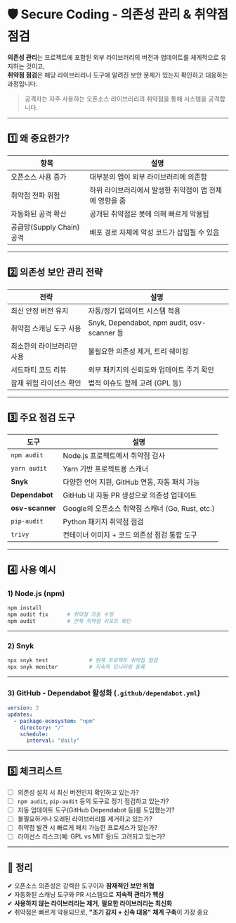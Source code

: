 # 🛡️ Secure Coding - 의존성 관리 & 취약점 점검

**의존성 관리**는 프로젝트에 포함된 외부 라이브러리의 버전과 업데이트를 체계적으로 유지하는 것이고,  
**취약점 점검**은 해당 라이브러리나 도구에 알려진 보안 문제가 있는지 확인하고 대응하는 과정입니다.

> 공격자는 자주 사용하는 오픈소스 라이브러리의 취약점을 통해 시스템을 공격합니다.

---

## 1️⃣ 왜 중요한가?

| 항목                   | 설명 |
|------------------------|------|
| 오픈소스 사용 증가       | 대부분의 앱이 외부 라이브러리에 의존함 |
| 취약점 전파 위험         | 하위 라이브러리에서 발생한 취약점이 앱 전체에 영향을 줌 |
| 자동화된 공격 확산       | 공개된 취약점은 봇에 의해 빠르게 악용됨 |
| 공급망(Supply Chain) 공격 | 배포 경로 자체에 악성 코드가 삽입될 수 있음 |

---

## 2️⃣ 의존성 보안 관리 전략

| 전략                           | 설명 |
|--------------------------------|------|
| 최신 안정 버전 유지             | 자동/정기 업데이트 시스템 적용 |
| 취약점 스캐닝 도구 사용         | Snyk, Dependabot, npm audit, osv-scanner 등 |
| 최소한의 라이브러리만 사용      | 불필요한 의존성 제거, 트리 쉐이킹 |
| 서드파티 코드 리뷰              | 외부 패키지의 신뢰도와 업데이트 주기 확인 |
| 잠재 위험 라이선스 확인        | 법적 이슈도 함께 고려 (GPL 등) |

---

## 3️⃣ 주요 점검 도구

| 도구         | 설명 |
|--------------|------|
| `npm audit`  | Node.js 프로젝트에서 취약점 검사 |
| `yarn audit` | Yarn 기반 프로젝트용 스캐너 |
| **Snyk**     | 다양한 언어 지원, GitHub 연동, 자동 패치 가능 |
| **Dependabot** | GitHub 내 자동 PR 생성으로 의존성 업데이트 |
| **osv-scanner** | Google의 오픈소스 취약점 스캐너 (Go, Rust, etc.) |
| `pip-audit`  | Python 패키지 취약점 점검 |
| `trivy`      | 컨테이너 이미지 + 코드 의존성 점검 통합 도구 |

---

## 4️⃣ 사용 예시

### 1) Node.js (npm)

```bash
npm install
npm audit fix      # 취약점 자동 수정
npm audit          # 전체 취약점 리포트 확인
```

---

### 2) Snyk

```bash
npx snyk test             # 현재 프로젝트 취약점 점검
npx snyk monitor          # 지속적 모니터링 등록
```

---

### 3) GitHub - Dependabot 활성화 (`.github/dependabot.yml`)

```yaml
version: 2
updates:
  - package-ecosystem: "npm"
    directory: "/"
    schedule:
      interval: "daily"
```

---

## 5️⃣ 체크리스트

- [ ] 의존성 설치 시 최신 버전인지 확인하고 있는가?
- [ ] `npm audit`, `pip-audit` 등의 도구로 정기 점검하고 있는가?
- [ ] 자동 업데이트 도구(GitHub Dependabot 등)를 도입했는가?
- [ ] 불필요하거나 오래된 라이브러리를 제거하고 있는가?
- [ ] 취약점 발견 시 빠르게 패치 가능한 프로세스가 있는가?
- [ ] 라이선스 리스크(예: GPL vs MIT 등)도 고려되고 있는가?

---

## 🎯 정리

✔ 오픈소스 의존성은 강력한 도구이자 **잠재적인 보안 위협**  
✔ 자동화된 스캐닝 도구와 PR 시스템으로 **지속적 관리가 핵심**  
✔ **사용하지 않는 라이브러리는 제거**, **필요한 라이브러리는 최신화**  
✔ 취약점은 빠르게 악용되므로, **"조기 감지 + 신속 대응" 체계 구축**이 가장 중요
